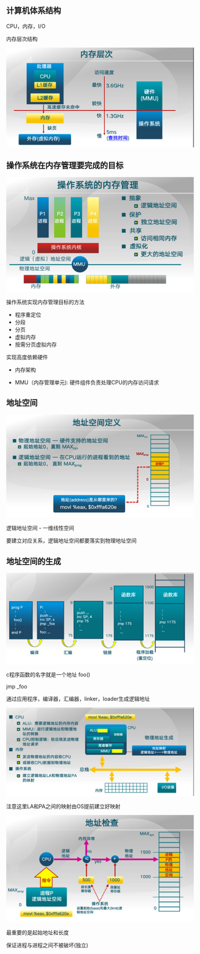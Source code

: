 ## 计算机体系结构

CPU，内存，I/O

内存层次结构

![mem hier](../assets/02.png)

## 操作系统在内存管理要完成的目标

![mem](../assets/03.png)

操作系统实现内存管理目标的方法

- 程序重定位
- 分段
- 分页
- 虚拟内存
- 按需分页虚拟内存

实现高度依赖硬件

- 内存架构

- MMU（内存管理单元): 硬件组件负责处理CPU的内存访问请求

## 地址空间

![addr](../assets/04.png)

逻辑地址空间 - 一维线性空间

要建立对应关系，逻辑地址空间都要落实到物理地址空间

## 地址空间的生成

![addr](../assets/05.png)

c程序函数的名字就是一个地址 foo()

jmp _foo

通过应用程序，编译器，汇编器，linker，loader生成逻辑地址

![addr](../assets/06.png)

注意这里LA和PA之间的映射由OS提前建立好映射

![addr](../assets/07.png)

最重要的是起始地址和长度

保证进程与进程之间不被破坏(独立)



